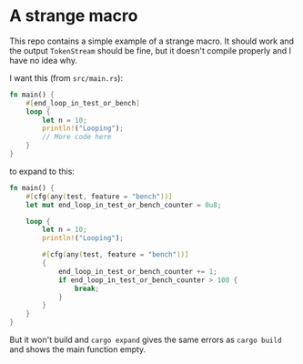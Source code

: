 # A strange macro

This repo contains a simple example of a strange macro. It should work and the output `TokenStream`
should be fine, but it doesn't compile properly and I have no idea why.

I want this (from `src/main.rs`):
```rust
fn main() {
    #[end_loop_in_test_or_bench]
    loop {
        let n = 10;
        println!("Looping");
        // More code here
    }
}
```
to expand to this:
```rust
fn main() {
    #[cfg(any(test, feature = "bench"))]
    let mut end_loop_in_test_or_bench_counter = 0u8;

    loop {
        let n = 10;
        println!("Looping");

        #[cfg(any(test, feature = "bench"))]
        {
            end_loop_in_test_or_bench_counter += 1;
            if end_loop_in_test_or_bench_counter > 100 {
                break;
            }
        }
    }
}
```

But it won't build and `cargo expand` gives the same errors as `cargo build` and shows the main
function empty.
